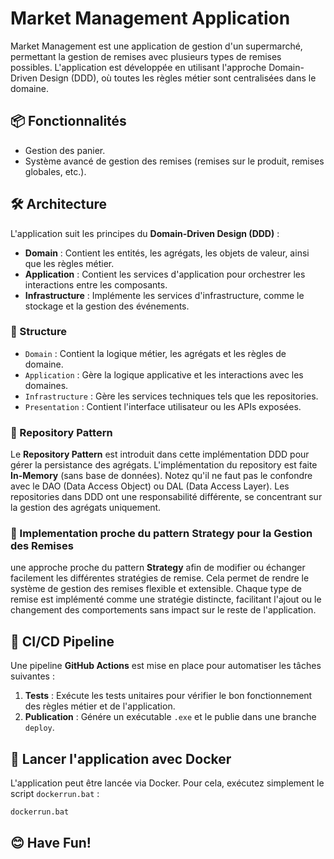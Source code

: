 # Market Management Application

Market Management est une application de gestion d'un supermarché, permettant la gestion de remises avec plusieurs types de remises possibles. L'application est développée en utilisant l'approche Domain-Driven Design (DDD), où toutes les règles métier sont centralisées dans le domaine.

## 📦 Fonctionnalités

- Gestion des panier.
- Système avancé de gestion des remises (remises sur le produit, remises globales, etc.).

## 🛠️ Architecture

L'application suit les principes du **Domain-Driven Design (DDD)** :

- **Domain** : Contient les entités, les agrégats, les objets de valeur, ainsi que les règles métier.
- **Application** : Contient les services d'application pour orchestrer les interactions entre les composants.
- **Infrastructure** : Implémente les services d'infrastructure, comme le stockage et la gestion des événements.

### 📂 Structure

- `Domain` : Contient la logique métier, les agrégats et les règles de domaine.
- `Application` : Gère la logique applicative et les interactions avec les domaines.
- `Infrastructure` : Gère les services techniques tels que les repositories.
- `Presentation` : Contient l'interface utilisateur ou les APIs exposées.

### 📖 Repository Pattern

Le **Repository Pattern** est introduit dans cette implémentation DDD pour gérer la persistance des agrégats. L'implémentation du repository est faite **In-Memory** (sans base de données). Notez qu'il ne faut pas le confondre avec le DAO (Data Access Object) ou DAL (Data Access Layer). Les repositories dans DDD ont une responsabilité différente, se concentrant sur la gestion des agrégats uniquement.

### 🧩 Implementation proche du pattern Strategy pour la Gestion des Remises

une approche proche du pattern **Strategy** afin de modifier ou échanger facilement les différentes stratégies de remise. Cela permet de rendre le système de gestion des remises flexible et extensible. Chaque type de remise est implémenté comme une stratégie distincte, facilitant l'ajout ou le changement des comportements sans impact sur le reste de l'application.

## 🚀 CI/CD Pipeline

Une pipeline **GitHub Actions** est mise en place pour automatiser les tâches suivantes :

1. **Tests** : Exécute les tests unitaires pour vérifier le bon fonctionnement des règles métier et de l'application.
2. **Publication** : Génére un exécutable `.exe` et le publie dans une branche `deploy`.

## 🐳 Lancer l'application avec Docker

L'application peut être lancée via Docker. Pour cela, exécutez simplement le script `dockerrun.bat` :

```bash
dockerrun.bat
```
## 😊 Have Fun!

